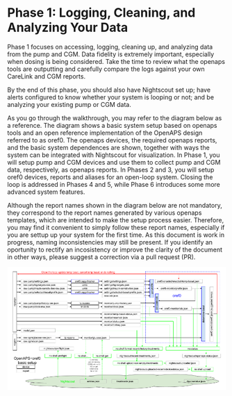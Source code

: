 
# Phase 1: Logging, Cleaning, and Analyzing Your Data

Phase 1 focuses on accessing, logging, cleaning up, and analyzing data from the pump and CGM. Data fidelity is extremely important, especially when dosing is being considered. Take the time to review what the openaps tools are outputting and carefully compare the logs against your own CareLink and CGM reports.

By the end of this phase, you should also have Nightscout set up; have alerts configured to know whether your system is looping or not; and be analyzing your existing pump or CGM data.

As you go through the walkthrough, you may refer to the diagram below as a reference. The diagram shows a basic system setup based on openaps tools and an open reference implementation of the OpenAPS design referred to as oref0. The openaps devices, the required openaps reports, and the basic system dependences are shown, together with ways the system can be integrated with Nightscout for visualization. In Phase 1, you will setup pump and CGM devices and use them to collect pump and CGM data, respectively, as openaps reports. In Phases 2 and 3, you will setup oref0 devices, reports and aliases for an open-loop system. Closing the loop is addressed in Phases 4 and 5, while Phase 6 introduces some more advanced system features. 

Although the report names shown in the diagram below are not mandatory, they correspond to the report names generated by various openaps templates, which are intended to make the setup process easier. Therefore, you may find it convenient to simply follow these report names, especially if you are settup up your system for the first time. As this document is work in progress, naming inconsistencies may still be present. If you identify an oportunity to rectify an incosistency or improve the clarity of the document in other ways, please suggest a correction via a pull request (PR).  

![Basic OpenAPS system diagram](../../Images/OpenAPS_oref0_basic.png)
